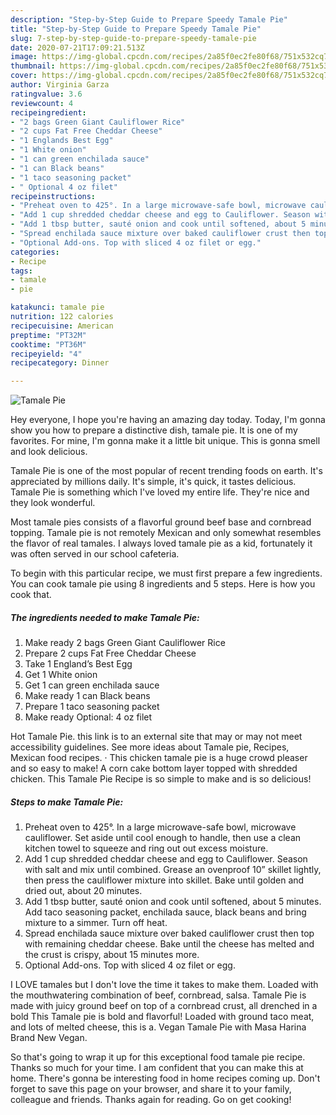 ```yaml
---
description: "Step-by-Step Guide to Prepare Speedy Tamale Pie"
title: "Step-by-Step Guide to Prepare Speedy Tamale Pie"
slug: 7-step-by-step-guide-to-prepare-speedy-tamale-pie
date: 2020-07-21T17:09:21.513Z
image: https://img-global.cpcdn.com/recipes/2a85f0ec2fe80f68/751x532cq70/tamale-pie-recipe-main-photo.jpg
thumbnail: https://img-global.cpcdn.com/recipes/2a85f0ec2fe80f68/751x532cq70/tamale-pie-recipe-main-photo.jpg
cover: https://img-global.cpcdn.com/recipes/2a85f0ec2fe80f68/751x532cq70/tamale-pie-recipe-main-photo.jpg
author: Virginia Garza
ratingvalue: 3.6
reviewcount: 4
recipeingredient:
- "2 bags Green Giant Cauliflower Rice"
- "2 cups Fat Free Cheddar Cheese"
- "1 Englands Best Egg"
- "1 White onion"
- "1 can green enchilada sauce"
- "1 can Black beans"
- "1 taco seasoning packet"
- " Optional 4 oz filet"
recipeinstructions:
- "Preheat oven to 425°. In a large microwave-safe bowl, microwave cauliflower. Set aside until cool enough to handle, then use a clean kitchen towel to squeeze and ring out out excess moisture."
- "Add 1 cup shredded cheddar cheese and egg to Cauliflower. Season with salt and mix until combined. Grease an ovenproof 10” skillet lightly, then press the cauliflower mixture into skillet. Bake until golden and dried out, about 20 minutes."
- "Add 1 tbsp butter, sauté onion and cook until softened, about 5 minutes. Add taco seasoning packet, enchilada sauce, black beans and bring mixture to a simmer. Turn off heat."
- "Spread enchilada sauce mixture over baked cauliflower crust then top with remaining cheddar cheese. Bake until the cheese has melted and the crust is crispy, about 15 minutes more."
- "Optional Add-ons. Top with sliced 4 oz filet or egg."
categories:
- Recipe
tags:
- tamale
- pie

katakunci: tamale pie 
nutrition: 122 calories
recipecuisine: American
preptime: "PT32M"
cooktime: "PT36M"
recipeyield: "4"
recipecategory: Dinner

---
```



![Tamale Pie](https://img-global.cpcdn.com/recipes/2a85f0ec2fe80f68/751x532cq70/tamale-pie-recipe-main-photo.jpg)

Hey everyone, I hope you're having an amazing day today. Today, I'm gonna show you how to prepare a distinctive dish, tamale pie. It is one of my favorites. For mine, I'm gonna make it a little bit unique. This is gonna smell and look delicious.

Tamale Pie is one of the most popular of recent trending foods on earth. It's appreciated by millions daily. It's simple, it's quick, it tastes delicious. Tamale Pie is something which I've loved my entire life. They're nice and they look wonderful.

Most tamale pies consists of a flavorful ground beef base and cornbread topping. Tamale pie is not remotely Mexican and only somewhat resembles the flavor of real tamales. I always loved tamale pie as a kid, fortunately it was often served in our school cafeteria.


To begin with this particular recipe, we must first prepare a few ingredients. You can cook tamale pie using 8 ingredients and 5 steps. Here is how you cook that.

<!--inarticleads1-->

##### The ingredients needed to make Tamale Pie:

1. Make ready 2 bags Green Giant Cauliflower Rice
1. Prepare 2 cups Fat Free Cheddar Cheese
1. Take 1 England’s Best Egg
1. Get 1 White onion
1. Get 1 can green enchilada sauce
1. Make ready 1 can Black beans
1. Prepare 1 taco seasoning packet
1. Make ready  Optional: 4 oz filet


Hot Tamale Pie. this link is to an external site that may or may not meet accessibility guidelines. See more ideas about Tamale pie, Recipes, Mexican food recipes. · This chicken tamale pie is a huge crowd pleaser and so easy to make! A corn cake bottom layer topped with shredded chicken. This Tamale Pie Recipe is so simple to make and is so delicious! 

<!--inarticleads2-->

##### Steps to make Tamale Pie:

1. Preheat oven to 425°. In a large microwave-safe bowl, microwave cauliflower. Set aside until cool enough to handle, then use a clean kitchen towel to squeeze and ring out out excess moisture.
1. Add 1 cup shredded cheddar cheese and egg to Cauliflower. Season with salt and mix until combined. Grease an ovenproof 10” skillet lightly, then press the cauliflower mixture into skillet. Bake until golden and dried out, about 20 minutes.
1. Add 1 tbsp butter, sauté onion and cook until softened, about 5 minutes. Add taco seasoning packet, enchilada sauce, black beans and bring mixture to a simmer. Turn off heat.
1. Spread enchilada sauce mixture over baked cauliflower crust then top with remaining cheddar cheese. Bake until the cheese has melted and the crust is crispy, about 15 minutes more.
1. Optional Add-ons. Top with sliced 4 oz filet or egg.


I LOVE tamales but I don&#39;t love the time it takes to make them. Loaded with the mouthwatering combination of beef, cornbread, salsa. Tamale Pie is made with juicy ground beef on top of a cornbread crust, all drenched in a bold This Tamale pie is bold and flavorful! Loaded with ground taco meat, and lots of melted cheese, this is a. Vegan Tamale Pie with Masa Harina Brand New Vegan. 

So that's going to wrap it up for this exceptional food tamale pie recipe. Thanks so much for your time. I am confident that you can make this at home. There's gonna be interesting food in home recipes coming up. Don't forget to save this page on your browser, and share it to your family, colleague and friends. Thanks again for reading. Go on get cooking!
